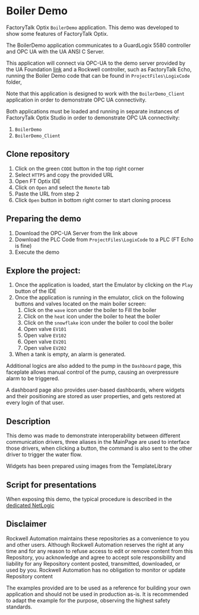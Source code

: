 # Boiler Demo

FactoryTalk Optix `BoilerDemo` application. This demo was developed to show some features of FactoryTalk Optix.  

The BoilerDemo application communicates to a GuardLogix 5580 controller and OPC UA with the UA ANSI C Server.

This application will connect via OPC-UA to the demo server provided by the UA Foundation [link](https://www.unified-automation.com/downloads/opc-ua-servers.html) and a Rockwell controller, such as FactoryTalk Echo, running the Boiler Demo code that can be found in `ProjectFiles\LogixCode` folder,

Note that this application is designed to work with the `BoilerDemo_Client` application in order to demonstrate OPC UA connectivity.  

Both applications must be loaded and running in separate instances of FactoryTalk Optix Studio in order to demonstrate OPC UA connectivity:

1. `BoilerDemo` 
2. `BoilerDemo_Client` 

## Clone repository

1. Click on the green `CODE` button in the top right corner
2. Select `HTTPS` and copy the provided URL
3. Open FT Optix IDE
4. Click on `Open` and select the `Remote` tab
5. Paste the URL from step 2
6. Click `Open` button in bottom right corner to start cloning process

## Preparing the demo

1. Download the OPC-UA Server from the link above
2. Download the PLC Code from `ProjectFiles\LogixCode` to a PLC (FT Echo is fine)
3. Execute the demo

## Explore the project:

1. Once the application is loaded, start the Emulator by clicking on the `Play` button of the IDE
2. Once the application is running in the emulator, click on the following buttons and valves located on the main boiler screen:
    1. Click on the `wave` icon under the boiler to Fill the boiler
    2. Click on the `heat` icon under the boiler to heat the boiler
    3. Click on the `snowflake` icon under the boiler to cool the boiler
    4. Open valve `EV101`
    5. Open valve `EV102`
    6. Open valve `EV201`
    7. Open valve `EV202`
3. When a tank is empty, an alarm is generated.

Additional logics are also added to the pump in the `Dashboard` page, this faceplate allows manual control of the pump, causing an overpressure alarm to be triggered.

A dashboard page also provides user-based dashboards, where widgets and their positioning are stored as user properties, and gets restored at every login of that user.

## Description

This demo was made to demonstrate interoperability between different communication drivers, three aliases in the MainPage are used to interface those drivers, when clicking a button, the command is also sent to the other driver to trigger the water flow.

Widgets has been prepared using images from the TemplateLibrary

## Script for presentations

When exposing this demo, the typical procedure is described in the [dedicated NetLogic](./ProjectFiles/NetSolution/DemonstrationScript.cs)

## Disclaimer

Rockwell Automation maintains these repositories as a convenience to you and other users. Although Rockwell Automation reserves the right at any time and for any reason to refuse access to edit or remove content from this Repository, you acknowledge and agree to accept sole responsibility and liability for any Repository content posted, transmitted, downloaded, or used by you. Rockwell Automation has no obligation to monitor or update Repository content

The examples provided are to be used as a reference for building your own application and should not be used in production as-is. It is recommended to adapt the example for the purpose, observing the highest safety standards.
